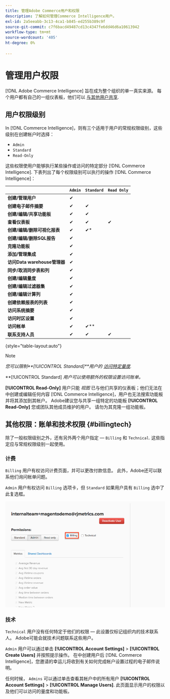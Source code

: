 ```yaml
---
title: 管理Adobe Commerce用户和权限
description: 了解如何管理Commerce Intelligence用户。
exl-id: 2a5eeabb-3c13-4ca1-b845-ed255b389c9f
source-git-commit: c7f6bacd49487cd13c4347fe6dd46d6a10613942
workflow-type: tm+mt
source-wordcount: '405'
ht-degree: 0%

---
```


# 管理用户权限

[!DNL Adobe Commerce Intelligence] 旨在成为整个组织的单一真实来源。 每个用户都有自己的一组仪表板，他们可以 [与其他用户共享](../../data-user/dashboards/share-dashboard-with-users.md).

## 用户权限级别

In [!DNL Commerce Intelligence]，则有三个适用于用户的常规权限级别，这些级别在创建帐户时选择：

* `Admin`
* `Standard`
* `Read-Only`

这些权限使用户能够执行某些操作或访问的特定部分 [!DNL Commerce Intelligence]. 下表列出了每个权限级别可以执行的操作 [!DNL Commerce Intelligence]：

|  | `Admin` | `Standard` | `Read Only` |
| -----|-----|-----|----|
| **创建/管理用户** | ✔ |  |  |
| **创建电子邮件摘要** | ✔ | ✔ |  |
| **创建/编辑/共享功能板** | ✔ | ✔ |  |
| **查看仪表板** | ✔ | ✔ | ✔ |
| **创建/编辑/删除可视化报表** | ✔ | ✔* |  |
| **创建/编辑/删除SQL报告** | ✔ |  |  |
| **克隆功能板** | ✔ |  |  |
| **添加/管理集成** | ✔ |  |  |
| **访问Data warehouse管理器** | ✔ |  |  |
| **同步/取消同步表和列** | ✔ |  |  |
| **创建/编辑量度** | ✔ |  |  |
| **创建/编辑过滤器集** | ✔ |  |  |
| **创建/编辑计算列** | ✔ |  |  |
| **创建依赖报表的列表** | ✔ |  |  |
| **访问系统摘要** | ✔ |  |  |
| **访问时区设置** | ✔ |  |  |
| **访问帐单** | ✔ | ✔** |  |
| **联系支持人员** | ✔ | ✔ | ✔ |

{style="table-layout:auto"}

>[!NOTE]
>
>_您可以限制&#x200B;**[!UICONTROL Standard]**用户的 [访问特定量度](../../administrator/user-management/restrict-metric-access.md)._
>
>**[!UICONTROL Standard] _用户可以使用额外的权限设置访问账单。_
>
>**[!UICONTROL Read-Only]** 用户只能 _视图_ 已与他们共享的仪表板；他们无法在中创建或编辑任何内容 [!DNL Commerce Intelligence]，用户也无法搜索功能板并将其添加到其帐户。 Adobe建议您与共享一组特定的功能板 **[!UICONTROL Read-Only]** 您或团队其他成员维护的用户。 请勿为其克隆一组功能板。

## 其他权限：账单和技术权限 {#billingtech}

除了一般权限级别之外，还有另外两个用户指定 —  `Billing` 和 `Technical`. 这些指定应与常规权限级别一起使用。

### 计费

`Billing` 用户有权访问计费页面，并可以更改付款信息。 此外，Adobe还可以联系他们询问帐单问题。

`Admin` 用户有权访问 `Billing` 选项卡，但 `Standard` 如果用户具有 `Billing` 选中了此复选框。

![计费](../../assets/billing.png)<!--{: width="550" height="363"}-->

### 技术

`Technical` 用户没有任何特定于他们的权限 — 此设置仅标记组织内的技术联系人。 Adobe可能会就技术问题联系这些用户。

`Admin` 用户可以通过单击 **[!UICONTROL Account Settings]** > **[!UICONTROL Create Users]** 并按照提示操作。 在中创建用户后 [!DNL Commerce Intelligence]，您邀请的幸运儿将收到有关如何完成帐户设置过程的电子邮件说明。

任何时候， `Admins` 可以通过单击查看其帐户中的所有用户 **[!UICONTROL Account Settings]** > **[!UICONTROL Manage Users]**. 此页面显示用户的权限以及他们可以访问的量度和功能板。
